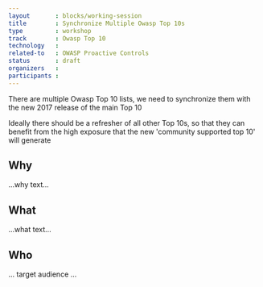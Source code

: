 ```yaml
---
layout       : blocks/working-session
title        : Synchronize Multiple Owasp Top 10s
type         : workshop
track        : Owasp Top 10
technology   :
related-to   : OWASP Proactive Controls
status       : draft
organizers   :
participants :
---
```


There are multiple Owasp Top 10 lists, we need to synchronize them with the new 2017 release of the main Top 10

Ideally there should be a refresher of all other Top 10s, so that they can benefit from the high exposure that the
new 'community supported top 10' will generate

## Why

...why text...

## What

...what text...

## Who

... target audience ...